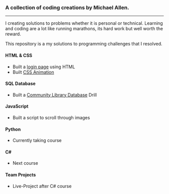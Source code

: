 ### A collection of coding creations by Michael Allen.
***

I creating solutions to problems whether it is personal or technical. Learning and coding are a lot like running marathons, its hard work but well worth the reward.

This repository is a my solutions to programming challenges that I resolved.

#### HTML & CSS

* Built a [login page](/HTML-CSS/Login-Page) using HTML
* Built [CSS Animation](/HTML-CSS/CSS-Animation)

#### SQL Database
* Built a [Community Library Database](SQL/) Drill

#### JavaScript
* Built a script to scroll through images 

#### Python
* Currently taking course

#### C\# 
* Next course

#### Team Projects
* Live-Project after C# course


